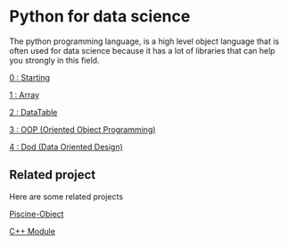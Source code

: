 # Python for data science
The python programming language, is a high level object language that is often used for data science because it has a lot of libraries that can help you strongly in this field.

[0 : Starting](https://github.com/LolinEagle/Python_for_Data_Science/tree/main/0_Starting)

[1 : Array](https://github.com/LolinEagle/Python_for_Data_Science/tree/main/1_Array)

[2 : DataTable](https://github.com/LolinEagle/Python_for_Data_Science/tree/main/2_DataTable)

[3 : OOP (Oriented Object Programming)](https://github.com/LolinEagle/Python_for_Data_Science/tree/main/3_OOP)

[4 : Dod (Data Oriented Design)](https://github.com/LolinEagle/Python_for_Data_Science/tree/main/4_DataOrientedDesign)

## Related project
Here are some related projects

[Piscine-Object](https://github.com/LolinEagle/Piscine-Object)

[C++ Module](https://github.com/LolinEagle/CPP)
